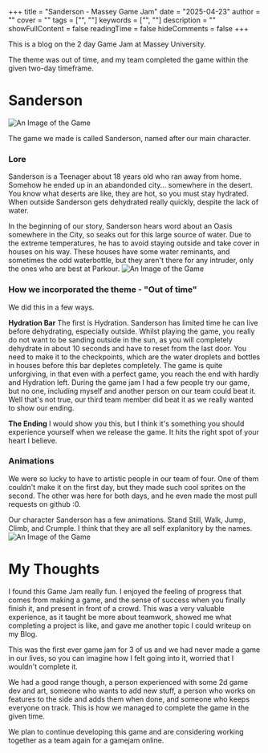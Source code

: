 +++
title = "Sanderson - Massey Game Jam"
date = "2025-04-23"
author = ""
cover = ""
tags = ["", ""]
keywords = ["", ""]
description = ""
showFullContent = false
readingTime = false
hideComments = false
+++

This is a blog on the 2 day Game Jam at Massey University.

The theme was out of time, and my team completed the game within the given two-day timeframe.

<!--more-->

# Sanderson

![An Image of the Game](/images/sanderson.png "Sanderson")

The game we made is called Sanderson, named after our main character.

### Lore
Sanderson is a Teenager about 18 years old who ran away from home. Somehow he ended up in an abandonded city... somewhere in the desert. You know what deserts are like, they are hot, so you must stay hydrated. When outside Sanderson gets dehydrated really quickly, despite the lack of water.

In the beginning of our story, Sanderson hears word about an Oasis somewhere in the City, so seaks out for this large source of water. Due to the extreme temperatures, he has to avoid staying outside and take cover in houses on his way. These houses have some water reminants, and sometimes the odd waterbottle, but they aren't there for any intruder, only the ones who are best at Parkour.
![An Image of the Game](/images/sanderson-house.png "Sanderson In a House")

### How we incorporated the theme - "Out of time"
We did this in a few ways.

**Hydration Bar**
The first is Hydration. Sanderson has limited time he can live before dehydrating, especially outside. Whilst playing the game, you really do not want to be sanding outside in the sun, as you will completely dehydrate in about 10 seconds and have to reset from the last door. You need to make it to the checkpoints, which are the water droplets and bottles in houses before this bar depletes completely. The game is quite unforgiving, in that even with a perfect game, you reach the end with hardly and Hydration left. During the game jam I had a few people try our game, but no one, including myself and another person on our team could beat it. Well that's not true, our third team member did beat it as we really wanted to show our ending.

**The Ending**
I would show you this, but I think it's something you should experience yourself when we release the game. It hits the right spot of your heart I believe.

### Animations
We were so lucky to have to artistic people in our team of four. One of them couldn't make it on the first day, but they made such cool sprites on the second. The other was here for both days, and he even made the most pull requests on github :0.

Our character Sanderson has a few animations. Stand Still, Walk, Jump, Climb, and Crumple.
I think that they are all self explanitory by the names.
![An Image of the Game](/images/player.png "Sandersons Sprites")

# My Thoughts
I found this Game Jam really fun. I enjoyed the feeling of progress that comes from making a game, and the sense of success when you finally finish it, and present in front of a crowd. This was a very valuable experience, as it taught be more about teamwork, showed me what completing a project is like, and gave me another topic I could writeup on my Blog.

This was the first ever game jam for 3 of us and we had never made a game in our lives, so you can imagine how I felt going into it, worried that I wouldn't complete it. 

We had a good range though, a person experienced with some 2d game dev and art, someone who wants to add new stuff, a person who works on features to the side and adds them when done, and someone who keeps everyone on track. This is how we managed to complete the game in the given time. 

We plan to continue developing this game and are considering working together as a team again for a gamejam online.

